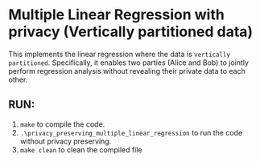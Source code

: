 # Multiple Linear Regression with privacy (Vertically partitioned data)
This implements the linear regression where the data is `vertically partitioned`. Specifically, it enables two parties (Alice and Bob) to jointly perform regression analysis without revealing their private data to each other.
##  RUN:
1. `make` to compile the code.
3. `.\privacy_preserving_multiple_linear_regression` to run the code without privacy preserving. 
4. `make clean` to clean the compiled file
